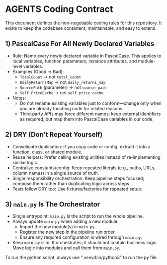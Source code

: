 # AGENTS Coding Contract

This document defines the non-negotiable coding rules for this repository. It exists to keep the codebase consistent, maintainable, and easy to extend.

## 1) PascalCase For All Newly Declared Variables

- Rule: Name every newly declared variable in PascalCase. This applies to local variables, function parameters, instance attributes, and module-level variables.
- Examples (Good → Bad):
  - `TotalCount` → not `total_count`
  - `DailyReturnsMap` → not `daily_returns_map`
  - `SourcePath` (parameter) → not `source_path`
  - `Self.PriceCache` → not `self.price_cache`
- Notes:
  - Do not rename existing variables just to conform—change only when you are already touching code for related reasons.
  - Third‑party APIs may force different names; keep external identifiers as required, but map them into PascalCase variables in our code.

## 2) DRY (Don’t Repeat Yourself)

- Consolidate duplication: If you copy code or config, extract it into a function, class, or shared module.
- Reuse helpers: Prefer calling existing utilities instead of re‑implementing similar logic.
- Centralize constants/config: Keep repeated literals (e.g., paths, URLs, column names) in a single source of truth.
- Single responsibility orchestration: Keep pipeline steps focused; compose them rather than duplicating logic across steps.
- Tests follow DRY too: Use fixtures/factories for repeated setup.

## 3) `main.py` Is The Orchestrator

- Single entrypoint: `main.py` is the script to run the whole pipeline.
- Always update `main.py` when adding a new module:
  - Import the new module(s) in `main.py`.
  - Register the new step in the pipeline run order.
  - Ensure any required configuration is wired through `main.py`.
- Keep `main.py` slim: It orchestrates; it should not contain business logic. Move logic into modules and call them from `main.py`.

To run the python script, always use ".venv/bin/python3" to run the py file.